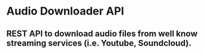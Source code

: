# Audio Downloader API

## REST API to download audio files from well know streaming services (i.e. Youtube, Soundcloud).